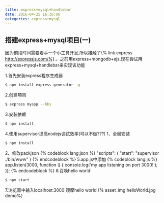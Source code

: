 ```yaml
---
title: express+mysql+handlebar
date: 2016-04-25 16:36:06
categories: express+mysql
---
```

## 搭建express+mysql项目(一)
因为前段时间需要着手一个小工具开发,所以接触了{% link express http://expressjs.com/%}
。之前用express+mongodb+ejs,现在尝试用express+mysql+handlebar来实现该功能

1.首先安装express程序生成器
```bash
$ npm install express-generator -g
```
2.创建项目
```bash
$ express myapp --hbs
```
3.安装依赖
```bash
$ npm install
```
4.使用supervisor提高nodejs调试效率(可以不做???)
1、全局安装
```bash
$ npm install
```
2、修改packjson
{% codeblock lang:json %}
"scripts": {
    "start": "supervisor ./bin/www"
  }
{% endcodeblock %}
5.app.js中添加
{% codeblock lang:js %}
app.listen(3000, function () {
    console.log('my app listening on port 3000!');
});
{% endcodeblock %}
6.召唤hello world
```bash
$ npm start
```
7.浏览器中输入localhost:3000 观摩hello world
{% asset_img helloWorld.jpg demo%}
